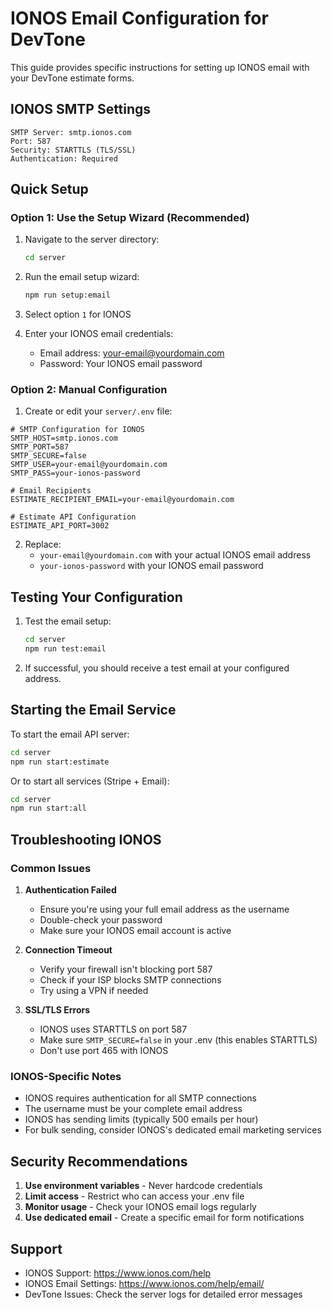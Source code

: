 # IONOS Email Configuration for DevTone

This guide provides specific instructions for setting up IONOS email with your DevTone estimate forms.

## IONOS SMTP Settings

```
SMTP Server: smtp.ionos.com
Port: 587
Security: STARTTLS (TLS/SSL)
Authentication: Required
```

## Quick Setup

### Option 1: Use the Setup Wizard (Recommended)

1. Navigate to the server directory:
   ```bash
   cd server
   ```

2. Run the email setup wizard:
   ```bash
   npm run setup:email
   ```

3. Select option `1` for IONOS

4. Enter your IONOS email credentials:
   - Email address: your-email@yourdomain.com
   - Password: Your IONOS email password

### Option 2: Manual Configuration

1. Create or edit your `server/.env` file:

```env
# SMTP Configuration for IONOS
SMTP_HOST=smtp.ionos.com
SMTP_PORT=587
SMTP_SECURE=false
SMTP_USER=your-email@yourdomain.com
SMTP_PASS=your-ionos-password

# Email Recipients
ESTIMATE_RECIPIENT_EMAIL=your-email@yourdomain.com

# Estimate API Configuration
ESTIMATE_API_PORT=3002
```

2. Replace:
   - `your-email@yourdomain.com` with your actual IONOS email address
   - `your-ionos-password` with your IONOS email password

## Testing Your Configuration

1. Test the email setup:
   ```bash
   cd server
   npm run test:email
   ```

2. If successful, you should receive a test email at your configured address.

## Starting the Email Service

To start the email API server:

```bash
cd server
npm run start:estimate
```

Or to start all services (Stripe + Email):

```bash
cd server
npm run start:all
```

## Troubleshooting IONOS

### Common Issues

1. **Authentication Failed**
   - Ensure you're using your full email address as the username
   - Double-check your password
   - Make sure your IONOS email account is active

2. **Connection Timeout**
   - Verify your firewall isn't blocking port 587
   - Check if your ISP blocks SMTP connections
   - Try using a VPN if needed

3. **SSL/TLS Errors**
   - IONOS uses STARTTLS on port 587
   - Make sure `SMTP_SECURE=false` in your .env (this enables STARTTLS)
   - Don't use port 465 with IONOS

### IONOS-Specific Notes

- IONOS requires authentication for all SMTP connections
- The username must be your complete email address
- IONOS has sending limits (typically 500 emails per hour)
- For bulk sending, consider IONOS's dedicated email marketing services

## Security Recommendations

1. **Use environment variables** - Never hardcode credentials
2. **Limit access** - Restrict who can access your .env file
3. **Monitor usage** - Check your IONOS email logs regularly
4. **Use dedicated email** - Create a specific email for form notifications

## Support

- IONOS Support: https://www.ionos.com/help
- IONOS Email Settings: https://www.ionos.com/help/email/
- DevTone Issues: Check the server logs for detailed error messages